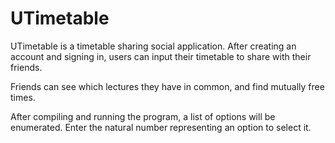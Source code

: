 # UTimetable

UTimetable is a timetable sharing social application.
After creating an account and signing in, users can input their timetable to share with their friends.

Friends can see which lectures they have in common, and find mutually free times.

After compiling and running the program, a list of options will be enumerated.
Enter the natural number representing an option to select it.